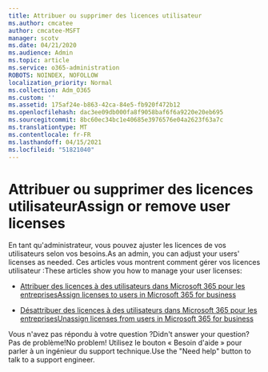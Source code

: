 ```yaml
---
title: Attribuer ou supprimer des licences utilisateur
ms.author: cmcatee
author: cmcatee-MSFT
manager: scotv
ms.date: 04/21/2020
ms.audience: Admin
ms.topic: article
ms.service: o365-administration
ROBOTS: NOINDEX, NOFOLLOW
localization_priority: Normal
ms.collection: Adm_O365
ms.custom: ''
ms.assetid: 175af24e-b863-42ca-84e5-fb920f472b12
ms.openlocfilehash: dac3ee09db000fa8f9058baf6f6a9220e20eb695
ms.sourcegitcommit: 8bc60ec34bc1e40685e3976576e04a2623f63a7c
ms.translationtype: MT
ms.contentlocale: fr-FR
ms.lasthandoff: 04/15/2021
ms.locfileid: "51821040"
---
```

# <a name="assign-or-remove-user-licenses"></a><span data-ttu-id="9c3d0-102">Attribuer ou supprimer des licences utilisateur</span><span class="sxs-lookup"><span data-stu-id="9c3d0-102">Assign or remove user licenses</span></span>

<span data-ttu-id="9c3d0-103">En tant qu'administrateur, vous pouvez ajuster les licences de vos utilisateurs selon vos besoins.</span><span class="sxs-lookup"><span data-stu-id="9c3d0-103">As an admin, you can adjust your users' licenses as needed.</span></span> <span data-ttu-id="9c3d0-104">Ces articles vous montrent comment gérer vos licences utilisateur :</span><span class="sxs-lookup"><span data-stu-id="9c3d0-104">These articles show you how to manage your user licenses:</span></span>
  
- [<span data-ttu-id="9c3d0-105">Attribuer des licences à des utilisateurs dans Microsoft 365 pour les entreprises</span><span class="sxs-lookup"><span data-stu-id="9c3d0-105">Assign licenses to users in Microsoft 365 for business</span></span>](https://docs.microsoft.com/azure/active-directory/fundamentals/license-users-groups?context=azure/active-directory/users-groups-roles/context/ugr-context)

- [<span data-ttu-id="9c3d0-106">Désattribuer des licences à des utilisateurs dans Microsoft 365 pour les entreprises</span><span class="sxs-lookup"><span data-stu-id="9c3d0-106">Unassign licenses from users in Microsoft 365 for business</span></span>](https://docs.microsoft.com/azure/active-directory/fundamentals/license-users-groups?context=azure/active-directory/users-groups-roles/context/ugr-context#remove-a-license)

<span data-ttu-id="9c3d0-107">Vous n'avez pas répondu à votre question ?</span><span class="sxs-lookup"><span data-stu-id="9c3d0-107">Didn't answer your question?</span></span> <span data-ttu-id="9c3d0-108">Pas de problème!</span><span class="sxs-lookup"><span data-stu-id="9c3d0-108">No problem!</span></span> <span data-ttu-id="9c3d0-109">Utilisez le bouton « Besoin d'aide » pour parler à un ingénieur du support technique.</span><span class="sxs-lookup"><span data-stu-id="9c3d0-109">Use the "Need help" button to talk to a support engineer.</span></span>